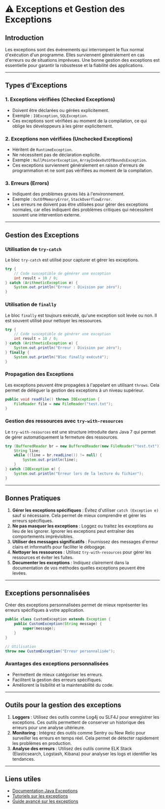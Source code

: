 # ⚠️ Exceptions et Gestion des Exceptions

## Introduction

Les exceptions sont des événements qui interrompent le flux normal d'exécution d'un programme. Elles surviennent généralement en cas d'erreurs ou de situations imprévues. Une bonne gestion des exceptions est essentielle pour garantir la robustesse et la fiabilité des applications.

---

## Types d'Exceptions

### 1. **Exceptions vérifiées (Checked Exceptions)**

- Doivent être déclarées ou gérées explicitement.
- Exemple : `IOException`, `SQLException`.
- Ces exceptions sont vérifiées au moment de la compilation, ce qui oblige les développeurs à les gérer explicitement.

### 2. **Exceptions non vérifiées (Unchecked Exceptions)**

- Héritent de `RuntimeException`.
- Ne nécessitent pas de déclaration explicite.
- Exemple : `NullPointerException`, `ArrayIndexOutOfBoundsException`.
- Ces exceptions surviennent généralement en raison d'erreurs de programmation et ne sont pas vérifiées au moment de la compilation.

### 3. **Erreurs (Errors)**

- Indiquent des problèmes graves liés à l'environnement.
- Exemple : `OutOfMemoryError`, `StackOverflowError`.
- Les erreurs ne doivent pas être utilisées pour gérer des exceptions normales, car elles indiquent des problèmes critiques qui nécessitent souvent une intervention externe.

---

## Gestion des Exceptions

### Utilisation de `try-catch`

Le bloc `try-catch` est utilisé pour capturer et gérer les exceptions.

```java
try {
    // Code susceptible de générer une exception
    int result = 10 / 0;
} catch (ArithmeticException e) {
    System.out.println("Erreur : Division par zéro");
}
```

### Utilisation de `finally`

Le bloc `finally` est toujours exécuté, qu'une exception soit levée ou non. Il est souvent utilisé pour nettoyer les ressources.

```java
try {
    // Code susceptible de générer une exception
    int result = 10 / 0;
} catch (ArithmeticException e) {
    System.out.println("Erreur : Division par zéro");
} finally {
    System.out.println("Bloc finally exécuté");
}
```

### Propagation des Exceptions

Les exceptions peuvent être propagées à l'appelant en utilisant `throws`. Cela permet de déléguer la gestion des exceptions à un niveau supérieur.

```java
public void readFile() throws IOException {
    FileReader file = new FileReader("test.txt");
}
```

### Gestion des ressources avec `try-with-resources`

Le `try-with-resources` est une structure introduite dans Java 7 qui permet de gérer automatiquement la fermeture des ressources.

```java
try (BufferedReader br = new BufferedReader(new FileReader("test.txt"))) {
    String line;
    while ((line = br.readLine()) != null) {
        System.out.println(line);
    }
} catch (IOException e) {
    System.out.println("Erreur lors de la lecture du fichier");
}
```

---

## Bonnes Pratiques

1. **Gérer les exceptions spécifiques** : Évitez d'utiliser `catch (Exception e)` sauf si nécessaire. Cela permet de mieux comprendre et gérer les erreurs spécifiques.
2. **Ne pas masquer les exceptions** : Loggez ou traitez les exceptions au lieu de les ignorer. Ignorer les exceptions peut entraîner des comportements imprévisibles.
3. **Utiliser des messages significatifs** : Fournissez des messages d'erreur clairs et informatifs pour faciliter le débogage.
4. **Nettoyer les ressources** : Utilisez `try-with-resources` pour gérer les ressources et éviter les fuites.
5. **Documenter les exceptions** : Indiquez clairement dans la documentation de vos méthodes quelles exceptions peuvent être levées.

---

## Exceptions personnalisées

Créer des exceptions personnalisées permet de mieux représenter les erreurs spécifiques à votre application.

```java
public class CustomException extends Exception {
    public CustomException(String message) {
        super(message);
    }
}

// Utilisation
throw new CustomException("Erreur personnalisée");
```

### Avantages des exceptions personnalisées

- Permettent de mieux catégoriser les erreurs.
- Facilitent la gestion des erreurs spécifiques.
- Améliorent la lisibilité et la maintenabilité du code.

---

## Outils pour la gestion des exceptions

1. **Loggers** : Utilisez des outils comme Log4j ou SLF4J pour enregistrer les exceptions. Ces outils permettent de conserver un historique des erreurs pour une analyse ultérieure.
2. **Monitoring** : Intégrez des outils comme Sentry ou New Relic pour surveiller les erreurs en temps réel. Cela permet de détecter rapidement les problèmes en production.
3. **Analyse des erreurs** : Utilisez des outils comme ELK Stack (Elasticsearch, Logstash, Kibana) pour analyser les logs et identifier les tendances.

---

## Liens utiles

- [Documentation Java Exceptions](https://docs.oracle.com/javase/tutorial/essential/exceptions/)
- [Tutoriels sur les exceptions](https://www.tutorialspoint.com/java/java_exceptions.htm)
- [Guide avancé sur les exceptions](https://www.baeldung.com/java-exceptions)
